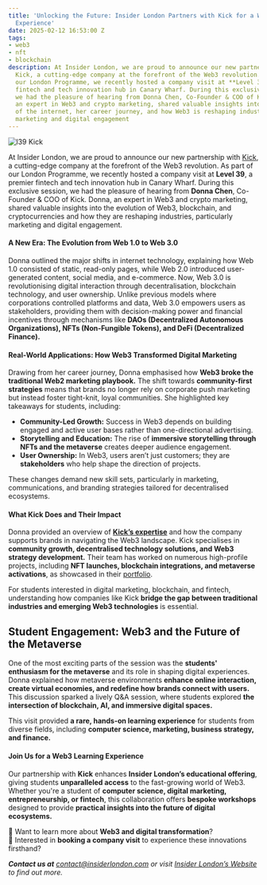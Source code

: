 ```yaml
---
title: 'Unlocking the Future: Insider London Partners with Kick for a Web3 Immersive
  Experience'
date: 2025-02-12 16:53:00 Z
tags:
- web3
- nft
- blockchain
description: At Insider London, we are proud to announce our new partnership with
  Kick, a cutting-edge company at the forefront of the Web3 revolution. As part of
  our London Programme, we recently hosted a company visit at **Level 39**, a premier
  fintech and tech innovation hub in Canary Wharf. During this exclusive session,
  we had the pleasure of hearing from Donna Chen, Co-Founder & COO of Kick. Donna,
  an expert in Web3 and crypto marketing, shared valuable insights into the evolution
  of the internet, her career journey, and how Web3 is reshaping industries, particularly
  marketing and digital engagement
---
```


![l39 Kick](/uploads/l39%20Kick.jpg)

At Insider London, we are proud to announce our new partnership with [Kick](https://www.kickweb3.io/), a cutting-edge company at the forefront of the Web3 revolution. As part of our London Programme, we recently hosted a company visit at **Level 39**, a premier fintech and tech innovation hub in Canary Wharf. During this exclusive session, we had the pleasure of hearing from **Donna Chen**, Co-Founder & COO of Kick. Donna, an expert in Web3 and crypto marketing, shared valuable insights into the evolution of Web3, blockchain, and cryptocurrencies and how they are reshaping industries, particularly marketing and digital engagement.

#### A New Era: The Evolution from Web 1.0 to Web 3.0

Donna outlined the major shifts in internet technology, explaining how Web 1.0 consisted of static, read-only pages, while Web 2.0 introduced user-generated content, social media, and e-commerce. Now, Web 3.0 is revolutionising digital interaction through decentralisation, blockchain technology, and user ownership. Unlike previous models where corporations controlled platforms and data, Web 3.0 empowers users as stakeholders, providing them with decision-making power and financial incentives through mechanisms like **DAOs (Decentralized Autonomous Organizations), NFTs (Non-Fungible Tokens), and DeFi (Decentralized Finance).**

#### Real-World Applications: How Web3 Transformed Digital Marketing

Drawing from her career journey, Donna emphasised how **Web3 broke the traditional Web2 marketing playbook.** The shift towards **community-first strategies** means that brands no longer rely on corporate push marketing but instead foster tight-knit, loyal communities. She highlighted key takeaways for students, including:

- **Community-Led Growth:** Success in Web3 depends on building engaged and active user bases rather than one-directional advertising. 
- **Storytelling and Education:** The rise of **immersive storytelling through NFTs and the metaverse** creates deeper audience engagement.
- **User Ownership:** In Web3, users aren’t just customers; they are **stakeholders** who help shape the direction of projects.

These changes demand new skill sets, particularly in marketing, communications, and branding strategies tailored for decentralised ecosystems.

#### What Kick Does and Their Impact

Donna provided an overview of **[Kick’s expertise](https://www.kickweb3.io/expertise)** and how the company supports brands in navigating the Web3 landscape. Kick specialises in **community growth, decentralised technology solutions, and Web3 strategy development.** Their team has worked on numerous high-profile projects, including **NFT launches, blockchain integrations, and metaverse activations**, as showcased in their [portfolio](https://www.kickweb3.io/projects).

For students interested in digital marketing, blockchain, and fintech, understanding how companies like Kick **bridge the gap between traditional industries and emerging Web3 technologies** is essential. 

## Student Engagement: Web3 and the Future of the Metaverse

One of the most exciting parts of the session was the **students' enthusiasm for the metaverse** and its role in shaping digital experiences. Donna explained how metaverse environments **enhance online interaction, create virtual economies, and redefine how brands connect with users.** This discussion sparked a lively Q&A session, where students explored **the intersection of blockchain, AI, and immersive digital spaces.** 

This visit provided **a rare, hands-on learning experience** for students from diverse fields, including **computer science, marketing, business strategy, and finance.** 

#### Join Us for a Web3 Learning Experience

Our partnership with **Kick** enhances **Insider London’s educational offering**, giving students **unparalleled access** to the fast-growing world of Web3. Whether you're a student of **computer science, digital marketing, entrepreneurship, or fintech**, this collaboration offers **bespoke workshops** designed to provide **practical insights into the future of digital ecosystems.** 

🔹 Want to learn more about **Web3 and digital transformation**?  
🔹 Interested in **booking a company visit** to experience these innovations firsthand?  

***Contact us at** [contact@insiderlondon.com](mailto:contact@insiderlondon.com) or visit [Insider London’s Website](https://www.insiderlondon.com) to find out more.*


